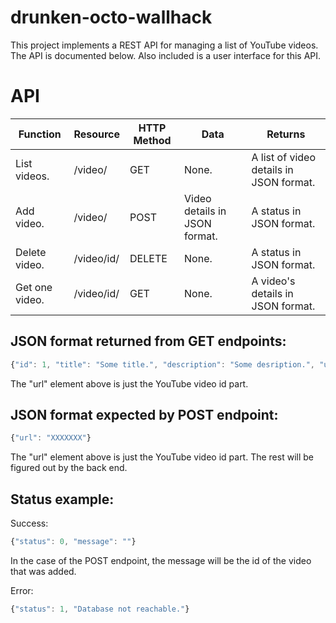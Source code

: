 drunken-octo-wallhack
=====================

This project implements a REST API for managing a list of YouTube videos.
The API is documented below.
Also included is a user interface for this API.

API
===

Function        | Resource        | HTTP Method   | Data                          | Returns
----------------|-----------------|---------------|-------------------------------|--------
List videos.    | /video/         | GET           | None.                         | A list of video details in JSON format.
Add video.      | /video/         | POST          | Video details in JSON format. | A status in JSON format.
Delete video.   | /video/id/      | DELETE        | None.                         | A status in JSON format.
Get one video.  | /video/id/      | GET           | None.                         | A video's details in JSON format.

JSON format returned from GET endpoints:
----------------------------------------
```javascript
{"id": 1, "title": "Some title.", "description": "Some desription.", "url": "XXXXXXX"}
```

The "url" element above is just the YouTube video id part.

JSON format expected by POST endpoint:
--------------------------------------
```javascript
{"url": "XXXXXXX"}
```

The "url" element above is just the YouTube video id part.
The rest will be figured out by the back end.

Status example:
---------------

Success:
```javascript
{"status": 0, "message": ""}
```

In the case of the POST endpoint, the message will be the id of the video that was added.

Error:
```javascript
{"status": 1, "Database not reachable."}
```

